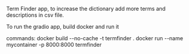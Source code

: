 Term Finder app, to increase the dictionary add more terms and descriptions in csv file.

To run the gradio app, build docker and run it

commands:
docker build --no-cache -t termfinder . 
docker run --name mycontainer -p 8000:8000 termfinder
